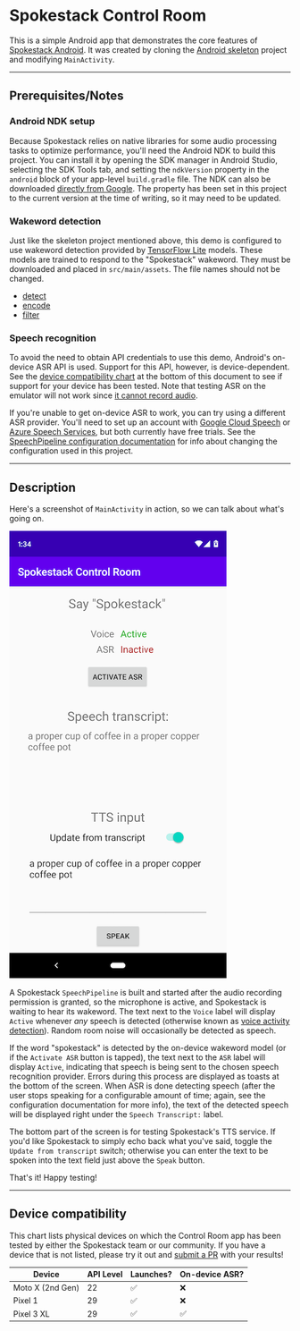# Spokestack Control Room

This is a simple Android app that demonstrates the core features of [Spokestack Android](https://github.com/spokestack/spokestack-android). It was created by cloning the [Android skeleton](https://github.com/spokestack/android-skeleton) project and modifying `MainActivity`.

---
## Prerequisites/Notes

### Android NDK setup

Because Spokestack relies on native libraries for some audio processing tasks to optimize performance, you'll need the Android NDK to build this project. You can install it by opening the SDK manager in Android Studio, selecting the SDK Tools tab, and setting the `ndkVersion` property in the `android` block of  your app-level `build.gradle` file. The NDK can also be downloaded [directly from Google](https://developer.android.com/ndk/downloads). The property has been set in this project to the current version at the time of writing, so it may need to be updated.


### Wakeword detection

Just like the skeleton project mentioned above, this demo is configured to use wakeword detection provided by [TensorFlow Lite](https://www.tensorflow.org/lite) models. These models are trained to respond to the "Spokestack" wakeword. They must be downloaded and placed in `src/main/assets`. The file names should not be changed.
- [detect](https://d3dmqd7cy685il.cloudfront.net/model/wake/spokestack/detect.lite)
- [encode](https://d3dmqd7cy685il.cloudfront.net/model/wake/spokestack/encode.lite)
- [filter](https://d3dmqd7cy685il.cloudfront.net/model/wake/spokestack/filter.lite)

### Speech recognition

To avoid the need to obtain API credentials to use this demo, Android's on-device ASR API is used. Support for this API, however, is device-dependent. See the [device compatibility chart](#device-compatibility) at the bottom of this document to see if support for your device has been tested. Note that testing ASR on the emulator will not work since [it cannot record audio](https://developer.android.com/guide/topics/media/mediarecorder).

If you're unable to get on-device ASR to work, you can try using a different ASR provider. You'll need to set up an account with [Google Cloud Speech](https://cloud.google.com/speech-to-text) or [Azure Speech Services](https://azure.microsoft.com/en-us/services/cognitive-services/speech-services/), but both currently have free trials. See the [SpeechPipeline configuration documentation](https://spokestack.io/docs/Android/speech-pipeline) for info about changing the configuration used in this project.

---

## Description

Here's a screenshot of `MainActivity` in action, so we can talk about what's going on.

![](images/screenshot.png "screenshot")

A Spokestack `SpeechPipeline` is built and started after the audio recording permission is granted, so the microphone is active, and Spokestack is waiting to hear its wakeword. The text next to the `Voice` label will display `Active` whenever _any_ speech is detected (otherwise known as [voice activity detection](https://en.wikipedia.org/wiki/Voice_activity_detection)). Random room noise will occasionally be detected as speech.

If the word "spokestack" is detected by the on-device wakeword model (or if the `Activate ASR` button is tapped), the text next to the `ASR` label will display `Active`, indicating that speech is being sent to the chosen speech recognition provider. Errors during this process are displayed as toasts at the bottom of the screen. When ASR is done detecting speech (after the user stops speaking for a configurable amount of time; again, see the configuration documentation for more info), the text of the detected speech will be displayed right under the `Speech Transcript:` label.

The bottom part of the screen is for testing Spokestack's TTS service. If you'd like Spokestack to simply echo back what you've said, toggle the `Update from transcript` switch; otherwise you can enter the text to be spoken into the text field just above the `Speak` button.

That's it! Happy testing!

---

## Device compatibility

This chart lists physical devices on which the Control Room app has been tested by either the Spokestack team or our community. If you have a device that is not listed, please try it out and [submit a PR](https://github.com/spokestack/android-control-room/pulls) with your results!

| Device           | API Level | Launches?          | On-device ASR?     |
| -------------    | --------- | ------------------ | ------------------ |
| Moto X (2nd Gen) |        22 | :white_check_mark: | :x:                |
| Pixel 1          |        29 | :white_check_mark: | :x:                |
| Pixel 3 XL       |        29 | :white_check_mark: | :white_check_mark: |
